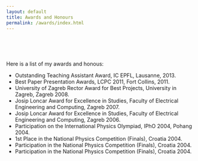 ```yaml
---
layout: default
title: Awards and Honours
permalink: /awards/index.html
---
```



<br/>
<br/>
<br/>


Here is a list of my awards and honous:

* Outstanding Teaching Assistant Award,
  IC EPFL, Lausanne, 2013.
* Best Paper Presentation Awards,
  LCPC 2011, Fort Collins, 2011.
* University of Zagreb Rector Award for Best Projects,
  University in Zagreb, Zagreb 2008.
* Josip Loncar Award for Excellence in Studies,
  Faculty of Electrical Engineering and Computing, Zagreb 2007.
* Josip Loncar Award for Excellence in Studies,
  Faculty of Electrical Engineering and Computing, Zagreb 2006.
* Participation on the International Physics Olympiad,
  IPhO 2004, Pohang 2004.
* 1st Place in the National Physics Competition (Finals),
  Croatia 2004.
* Participation in the National Physics Competition (Finals),
  Croatia 2004.
* Participation in the National Physics Competition (Finals),
  Croatia 2004.
